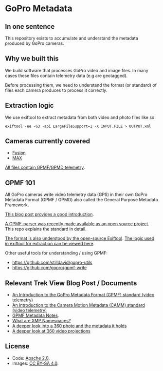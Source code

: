 # GoPro Metadata

## In one sentence

This repository exists to accumulate and understand the metadata produced by GoPro cameras.

## Why we built this

We build software that processes GoPro video and image files. In many cases these files contain telemetry data (e.g are geotagged).

Before processing them, we need to understand the format (or standard) of files each camera produces to process it correctly.

## Extraction logic

We use exiftool to extract metadata from both video and photo files like so:

```
exiftool -ee -G3 -api LargeFileSupport=1 -X INPUT.FILE > OUTPUT.xml
```

## Cameras currently covered

* [Fusion](/fusion)
* [MAX](/max)

[All files contain GPMF/GPMD telemetry](https://github.com/gopro/gpmf-parser).

## GPMF 101

All GoPro cameras write video telemetry data (GPS) in their own GoPro Metadata Format (GPMF / GPMD) also called the General Purpose Metadata Framework.

[This blog post provides a good introduction](https://gopro.com/en/us/news/gopro-video-metadata-open-source-explained).

[A GPMF-parser was recently made available as an open source project](https://github.com/gopro/gpmf-parser). This repo explains the standard in detail.

[The format is also understood by the open-source Exiftool](https://exiftool.org/). [The logic used in exiftool for extraction can be viewed here](https://github.com/exiftool/exiftool/blob/master/lib/Image/ExifTool/GoPro.pm).

Other useful tools for understanding / using GPMF:

* https://github.com/stilldavid/gopro-utils
* https://github.com/gopro/gpmf-write

## Relevant Trek View Blog Post / Documents


* [An Introduction to the GoPro Metadata Format (GPMF) standard (video telemetry)](https://www.trekview.org//blog/2020/metadata-exif-xmp-360-video-files-gopro-gpmd)
* [An Introduction to the Camera Motion Metadata (CAMM) standard (video telemetry)](https://www.trekview.org//blog/2021/metadata-exif-xmp-360-video-files-camm-camera-motion-metadata-spec/)
* [GPMF Metadata Notes](https://guides.trekview.org/explorer/developer-docs/sequences/process/gopro-video-telemetry).
* [What are XMP Namespaces?](https://www.trekview.org/blog/2021/introduction-to-xmp-namespaces/)
* [A deeper look into a 360 photo and the metadata it holds](https://www.trekview.org/blog/2020/metadata-exif-xmp-360-photo-files/)
* [A deeper look at 360 video projections
](https://www.trekview.org/blog/2021/projection-type-360-photography/)

## License

* Code: [Apache 2.0](/LICENSE).
* Images: [CC BY-SA 4.0](/LICENSE-IMAGES).